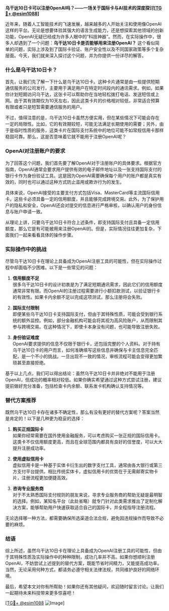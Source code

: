 **乌干达10日卡可以注册OpenAI吗？——一场关于国际卡与AI技术的深度探讨[[TG💪+ @esim1088](https://t.me/s/esim1088)]**

近年来，随着人工智能技术的飞速发展，越来越多的人开始关注和使用像OpenAI这样的平台。无论是想要体验其强大的语言生成能力，还是想探索其他领域的创新功能，OpenAI无疑已经成为许多人眼中的“科技神器”。然而，在实际操作中，很多人却遇到了一个问题：**乌干达10日卡是否能够用来注册OpenAI？** 这个看似简单的问题，实际上涉及到了国际卡验证、账户安全性以及不同国家政策等多个复杂层面。今天，我们就来深入探讨这个问题，并为你提供一份详尽的解答。

### 什么是乌干达10日卡？

首先，让我们先了解一下什么是乌干达10日卡。这种卡片通常是由一些提供短期通信服务的公司发行，主要用于满足用户在特定时间段内的通讯需求。例如，如果你计划短期访问乌干达，这张卡可以帮助你在当地轻松拨打电话、发送短信或上网。由于其有效期仅为10天左右，因此这类卡片的价格相对较低，非常适合预算有限或者只是短暂需要通信服务的用户。

不过，值得注意的是，乌干达10日卡虽然方便实用，但在某些情况下可能会存在一定的局限性。比如，它的有效期较短，可能无法满足长期使用的需要；另外，由于是临时性质的服务，这类卡片在国际支付系统中的地位可能不如常规信用卡那样稳固可靠。那么，这是否意味着它就不能用于注册OpenAI呢？

### OpenAI对注册账户的要求

为了回答这个问题，我们首先要了解OpenAI对于注册账户的具体要求。根据官方指南，OpenAI通常会要求用户提供有效的电子邮件地址以及一张支持国际支付的银行卡作为身份验证工具。这是因为OpenAI需要确保每个用户的账户都是真实有效的，同时也可以通过这种方式防止滥用或欺诈行为的发生。

具体来说，OpenAI接受的主要支付方式包括Visa、MasterCard等主流国际信用卡。这些卡必须具备一定的信用额度，并且能够完成跨境交易。此外，为了保护用户的隐私和安全，OpenAI还会对提交的信息进行严格审核，以确认用户的身份信息与账户申请一致。

从理论上讲，只要乌干达10日卡符合上述条件，即支持国际支付且具备一定信用额度，那么它是有可能被用来注册OpenAI的。但是，实际情况往往更加复杂，下面我们一起来看看具体的操作步骤。

### 实际操作中的挑战

尽管乌干达10日卡在理论上具备成为OpenAI注册工具的可能性，但在实际操作过程中却面临不少困难。以下是一些常见的问题：

1. **信用额度不足**  
   很多乌干达10日卡的设计初衷是为了满足短期通讯需求，因此它们的信用额度通常非常有限。而OpenAI的注册过程需要进行小额扣款测试，以验证银行卡的有效性。如果卡内余额不足以完成这项测试，那么注册将会失败。

2. **国际支付限制**  
   即便某些乌干达10日卡支持国际支付，但由于其特殊性质，可能会受到银行系统的额外监控。例如，部分金融机构可能会将其视为高风险账户，从而限制其参与跨境交易。在这种情况下，即使卡本身没有问题，也可能导致注册失败。

3. **身份验证难度**  
   OpenAI要求提供的信息不仅限于银行卡，还包括完整的个人资料。对于持有乌干达10日卡的用户而言，如何准确填写这些信息并确保与卡主信息完全匹配，是一个不小的挑战。一旦出现不一致的情况，审核流程可能会变得更加繁琐甚至直接拒绝。

基于以上几点，我们可以得出结论：虽然乌干达10日卡并非绝对不能用于注册OpenAI，但成功的概率相对较低。如果你确实希望通过这种方式尝试注册，建议提前做好充分准备，包括检查卡内余额、联系发卡机构确认支持情况等。

### 替代方案推荐

既然乌干达10日卡存在诸多不确定性，那么有没有更好的替代方案呢？答案当然是肯定的！以下是几种更为稳妥的选择：

1. **购买正规国际卡**  
   如果你经常需要在国外使用金融服务，可以考虑购买一张正规的国际信用卡。这类卡不仅信用额度更高，而且在全球范围内都具有良好的信誉度，可以大大提升注册成功率。

2. **使用虚拟信用卡**  
   虚拟信用卡是一种基于实体卡衍生出的数字支付工具，通常由各大银行或第三方支付平台提供。相比传统实体卡，虚拟信用卡的优势在于无需邮寄实物卡片，注册流程更加便捷高效。

3. **咨询专业服务商**  
   对于不太熟悉国际支付规则的朋友来说，寻求专业服务商的帮助无疑是最明智的选择。例如，某知名平台（此处省略）就专门针对此类需求推出了定制化解决方案，能够帮助用户快速获取适合自己的国际卡，并全程指导注册流程。

无论选择哪一种方法，都需要确保所选渠道合法合规，避免因违规操作而导致不必要的麻烦。

### 结语

综上所述，虽然乌干达10日卡在理论上具备成为OpenAI注册工具的可能性，但由于其特殊性质及实际操作中的种种限制，成功几率并不高。如果你想顺利注册OpenAI，不妨尝试上述提到的替代方案，既能节省时间精力，又能提高成功率。当然，无论采用何种方式，都请务必遵守相关法律法规，共同维护良好的网络环境。

最后，希望本文对你有所帮助！如果你还有其他疑问，欢迎随时留言讨论。让我们一起期待未来科技带来更多惊喜吧！

[[TG💪+ @esim1088](https://t.me/s/esim1088) ![Image](https://i.postimg.cc/4NQfJmqS/Snipaste-2025-05-13-00-14-12.png)]